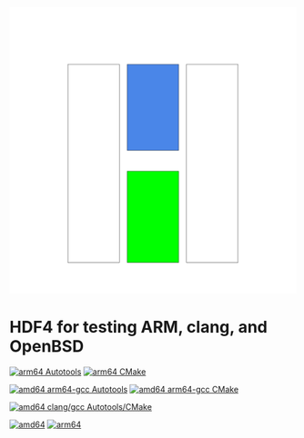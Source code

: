 ![logo](H4.svg) 

# HDF4 for testing ARM, clang, and OpenBSD
[![arm64 Autotools](https://github.com/hyoklee/h4/actions/workflows/aarch64_auto.yml/badge.svg)](https://github.com/hyoklee/h4/actions/workflows/aarch64_auto.yml)
[![arm64 CMake](https://github.com/hyoklee/h4/actions/workflows/aarch64.yml/badge.svg)](https://github.com/hyoklee/h4/actions/workflows/aarch64.yml)

[![amd64 arm64-gcc Autotools](https://github.com/hyoklee/h4/actions/workflows/linux-aarch64_auto.yml/badge.svg)](https://github.com/hyoklee/h4/actions/workflows/linux-aarch64_auto.yml)
[![amd64 arm64-gcc CMake](https://github.com/hyoklee/h4/actions/workflows/linux-aarch64.yml/badge.svg)](https://github.com/hyoklee/h4/actions/workflows/linux-aarch64.yml)

[![amd64 clang/gcc Autotools/CMake](https://github.com/hyoklee/h4/actions/workflows/main.yml/badge.svg)](https://github.com/hyoklee/h4/actions/workflows/main.yml)

[![amd64](https://github.com/hyoklee/h4/actions/workflows/openbsd.yml/badge.svg)](https://github.com/hyoklee/h4/actions/workflows/r.yml)
[![arm64](https://github.com/hyoklee/h4/actions/workflows/openbsd_arm64.yml/badge.svg)](https://github.com/hyoklee/h4/actions/workflows/arm64.yml)
